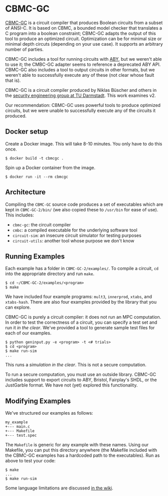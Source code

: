 # CBMC-GC

[CBMC-GC](https://gitlab.com/securityengineering/CBMC-GC-2) is a circuit compiler that produces Boolean circuits from a subset of ANSI-C. It is based on CBMC, a bounded model checker that translates a C program into a boolean constraint; CBMC-GC adapts the output of this tool to produce an optimized circuit. 
Optimization can be for minimal size or minimal depth circuts (depending on your use case). It supports an arbitrary number of parties.

CBMC-GC includes a tool for running circuits with [ABY](https://github.com/MPC-SoK/frameworks/tree/master/aby), but we weren't able to use it; the CMBC-GC adapter seems to reference a deprecated ABY API. 
CBMC-GC also includes a tool to output circuits in other formats, but we weren't able to successfully execute any of these (not clear whose fault that is).

CBMC-GC is a circuit compiler produced by Niklas Büscher and others in the [security engineering group at TU Darmstadt](https://forsyte.at/software/cbmc-gc/). This work examines v2.

Our recommendation: CBMC-GC uses powerful tools to produce optimized circuits, but we were unable to successfully execute any of the circuits it produced.

## Docker setup

Create a Docker image. This will take 8-10 minutes. You only have to do this once.
```
$ docker build -t cbmcgc .
```
Spin up a Docker container from the image. 
```
$ docker run -it --rm cbmcgc 
```

## Architecture

Compiling the `CBMC-GC` source code produces a set of executables which are kept in `CBMC-GC-2/bin/` (we also copied these to `/usr/bin` for ease of use). This includes:
- `cbmc-gc`: the circuit compiler
- `cmbc`: a compiled executable for the underlying software tool
- `circuit-sim`: an insecure circuit simulator for testing purposes
- `circuit-utils`: another tool whose purpose we don't know


## Running Examples
Each example has a folder in `CBMC-GC-2/examples/`. To compile a circuit,
`cd` into the appropriate directory and run `make`. 

```
$ cd ~/CBMC-GC-2/examples/<program>
$ make
```

We have included four example programs: `mult3`, `innerprod`, `xtabs`, and
`xtabs-hash`. There are also four examples provided by the library that you can
explore.

CBMC-GC is purely a circuit compiler: it does not run an MPC computation. In order to test the correctness of a circuit, you can specify a test set and run it _in the clear_. We've provided a tool to generate sample test files for each of our examples.
```
$ python geninput.py -e <program> -t <# trials>
$ cd <program>
$ make run-sim
...
```
This runs a _simulation in the clear_. This is not a secure computation.

To run a secure computation, you must use an outside library. CBMC-GC includes
support to export circuits to ABY, Bristol, Fairplay's SHDL, or the JustGarble format. We have not (yet) explored this functionality.


## Modifying Examples
We've structured our examples as follows:
```
my_example
+--- main.c
+--- Makefile
+--- test.spec
```

The `Makefile` is generic for any example with these names. Using our Makefile,
you can put this directory anywhere (the Makefile included with the CBMC-GC
examples has a hardcoded path to the executables). Run as above to test
your code:

```
$ make
...
$ make run-sim
```

Some language limitations are discussed [in the wiki](https://github.com/mpc-sok/frameworks/wiki/CBMC-GC-v2).


